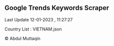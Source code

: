 

## Google Trends Keywords Scraper 
 
Last Update 12-01-2023 , 11:27:27

Country List :
VIETNAM.json



© Abdul Muttaqin 
